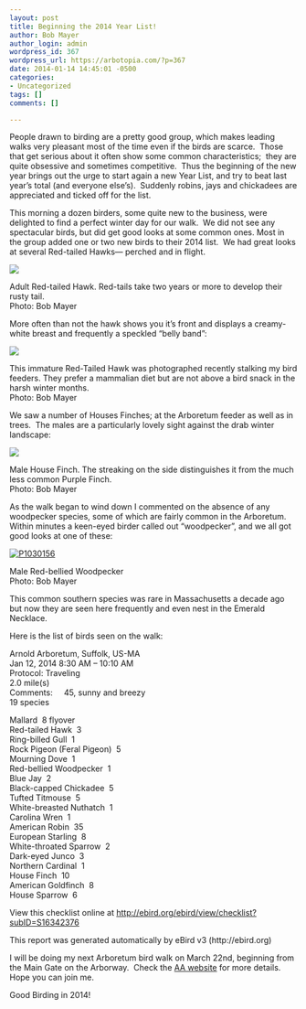 ```yaml
---
layout: post
title: Beginning the 2014 Year List!
author: Bob Mayer
author_login: admin
wordpress_id: 367
wordpress_url: https://arbotopia.com/?p=367
date: 2014-01-14 14:45:01 -0500
categories:
- Uncategorized
tags: []
comments: []

---
```

<p>People drawn to birding are a pretty good group, which makes leading walks very pleasant most of the time even if the birds are scarce.  Those that get serious about it often show some common characteristics;  they are quite obsessive and sometimes competitive.  Thus the beginning of the new year brings out the urge to start again a new Year List, and try to beat last year’s total (and everyone else’s).  Suddenly robins, jays and chickadees are appreciated and ticked off for the list.</p>

<p>This morning a dozen birders, some quite new to the business, were delighted to find a perfect winter day for our walk.  We did not see any spectacular birds, but did get good looks at some common ones. Most in the group added one or two new birds to their 2014 list.  We had great looks at several Red-tailed Hawks— perched and in flight.</p>

![](/images/P1010022.jpg)

<p>Adult Red-tailed Hawk. Red-tails take two years or more to develop their rusty tail.<br>Photo: Bob Mayer</p>

<p>More often than not the hawk shows you it’s front and displays a creamy-white breast and frequently a speckled “belly band”:</p>

![](/images/P1070147.jpg)

<p>This immature Red-Tailed Hawk was photographed recently stalking my bird feeders. They prefer a mammalian diet but are not above a bird snack in the harsh winter months.<br>Photo: Bob Mayer</p>

<p>We saw a number of Houses Finches; at the Arboretum feeder as well as in trees.  The males are a particularly lovely sight against the drab winter landscape:</p>

![](/images/P1070753-1.jpg)

<p>Male House Finch. The streaking on the side distinguishes it from the much less common Purple Finch.<br>Photo: Bob Mayer</p>

<p>As the walk began to wind down I commented on the absence of any woodpecker species, some of which are fairly common in the Arboretum.  Within minutes a keen-eyed birder called out “woodpecker”, and we all got good looks at one of these:</p>

<p><!-- wp:image {"id":354,"linkDestination":"custom"} --></p>
<a href="/images/2013/03/P1030156.jpg"><img src="/images/2013/03/P1030156.jpg" alt="P1030156" class="wp-image-354"/></a>

<p>Male Red-bellied Woodpecker<br>Photo: Bob Mayer</p>

<p>This common southern species was rare in Massachusetts a decade ago but now they are seen here frequently and even nest in the Emerald Necklace.</p>

<p>Here is the list of birds seen on the walk:</p>

<p>Arnold Arboretum, Suffolk, US-MA<br>Jan 12, 2014 8:30 AM – 10:10 AM<br>Protocol: Traveling<br>2.0 mile(s)<br>Comments:     45, sunny and breezy<br>19 species</p>

<p>Mallard  8 flyover<br>Red-tailed Hawk  3<br>Ring-billed Gull  1<br>Rock Pigeon (Feral Pigeon)  5<br>Mourning Dove  1<br>Red-bellied Woodpecker  1<br>Blue Jay  2<br>Black-capped Chickadee  5<br>Tufted Titmouse  5<br>White-breasted Nuthatch  1<br>Carolina Wren  1<br>American Robin  35<br>European Starling  8<br>White-throated Sparrow  2<br>Dark-eyed Junco  3<br>Northern Cardinal  1<br>House Finch  10<br>American Goldfinch  8<br>House Sparrow  6</p>

<p>View this checklist online at <a href="https://ebird.org/view/checklist/S16342376">http://ebird.org/ebird/view/checklist?subID=S16342376</a></p>

<p>This report was generated automatically by eBird v3 (http://ebird.org)</p>

<p>I will be doing my next Arboretum bird walk on March 22nd, beginning from the Main Gate on the Arborway.  Check the <a href="http://www.arboretum.harvard.edu/">AA website</a> for more details.  Hope you can join me.</p>

<p>Good Birding in 2014!</p>